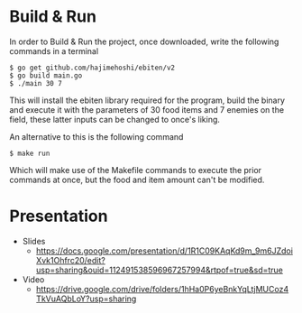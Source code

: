 # Build & Run
In order to Build & Run the project, once downloaded, write the following commands in a terminal
```
$ go get github.com/hajimehoshi/ebiten/v2
$ go build main.go
$ ./main 30 7
```
This will install the ebiten library required for the program, build the binary and execute it with the parameters of 30 food items and 7 enemies on the field,
these latter inputs can be changed to once's liking.

An alternative to this is the following command
```
$ make run
```
Which will make use of the Makefile commands to execute the prior commands at once, but the food and item amount can't be modified.

# Presentation
* Slides
  * https://docs.google.com/presentation/d/1R1C09KAqKd9m_9m6JZdoiXvk1Ohfrc20/edit?usp=sharing&ouid=112491538596967257994&rtpof=true&sd=true
* Video
  * https://drive.google.com/drive/folders/1hHa0P6yeBnkYqLtjMUCoz4TkVuAQbLoY?usp=sharing
